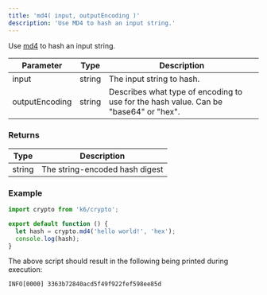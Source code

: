 ```yaml
---
title: 'md4( input, outputEncoding )'
description: 'Use MD4 to hash an input string.'
---
```


Use [md4](https://godoc.org/golang.org/x/crypto/md4) to hash an input string.

| Parameter      | Type   | Description                                                                          |
| -------------- | ------ | ------------------------------------------------------------------------------------ |
| input          | string | The input string to hash.                                                            |
| outputEncoding | string | Describes what type of encoding to use for the hash value. Can be "base64" or "hex". |

### Returns

| Type   | Description                    |
| ------ | ------------------------------ |
| string | The string-encoded hash digest |

### Example

<CodeGroup labels={[]}>

```js
import crypto from 'k6/crypto';

export default function () {
  let hash = crypto.md4('hello world!', 'hex');
  console.log(hash);
}
```

</CodeGroup>

The above script should result in the following being printed during execution:

```shell
INFO[0000] 3363b72840acd5f49f922fef598ee85d
```

